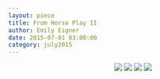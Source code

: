 ```yaml
---
layout: piece
title: From Horse Play II
author: Emily Eigner
date: 2015-07-01 03:00:00
category: july2015
---
```

<div align="center">
    <div id="images_hz">
        <img src="../july2015/comic1/eignercomic1.jpg"/>
        <img src="../july2015/comic1/eignercomic2.jpg"/>
        <img src="../july2015/comic1/eignercomic3.jpg"/>
        <img src="../july2015/comic1/eignercomic4.jpg"/>
    </div>
</div>